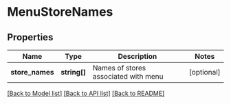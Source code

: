 # MenuStoreNames

## Properties
Name | Type | Description | Notes
------------ | ------------- | ------------- | -------------
**store_names** | **string[]** | Names of stores associated with menu | [optional] 

[[Back to Model list]](../README.md#documentation-for-models) [[Back to API list]](../README.md#documentation-for-api-endpoints) [[Back to README]](../README.md)


